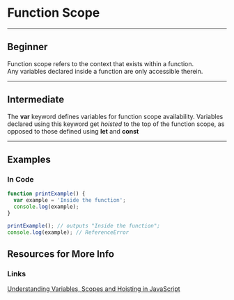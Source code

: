 # Function Scope

---

## Beginner

Function scope refers to the context that exists within a function.<br/>
Any variables declared inside a function are only accessible therein.

---

## Intermediate

The **var** keyword defines variables for function scope availability. Variables declared using this keyword get _hoisted_ to the top of the function scope, as opposed to those defined using **let** and **const**

---

## Examples

### In Code

```js
function printExample() {
  var example = 'Inside the function';
  console.log(example);
}

printExample(); // outputs "Inside the function";
console.log(example); // ReferenceError
```

## Resources for More Info

### Links

<div><a href="https://www.digitalocean.com/community/tutorials/understanding-variables-scope-hoisting-in-javascript" target="_blank" rel="noopener noreferrer">Understanding Variables, Scopes and Hoisting in JavaScript</a></div>
